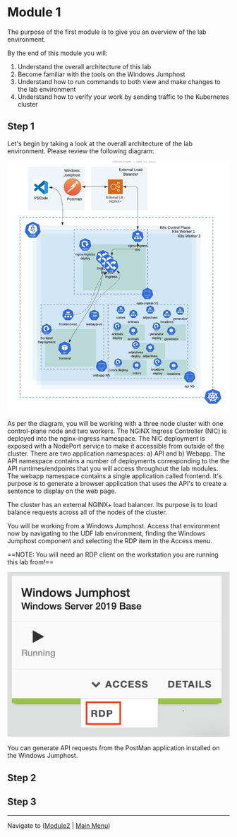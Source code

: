 # Module 1

The purpose of the first module is to give you an overview of the lab environment.  

By the end of this module you will:
1. Understand the overall architecture of this lab
2. Become familiar with the tools on the Windows Jumphost
3. Understand how to run commands to both view and make changes to the lab environment
4. Understand how to verify your work by sending traffic to the Kubernetes cluster


## Step 1

Let's begin by taking a look at the overall architecture of the lab environment.  Please review the following diagram:

![Environment Overview](media/Agility%20UDF%20Environment.jpeg)

As per the diagram, you will be working with a three node cluster with one control-plane node and two workers.  The NGINX Ingress Controller (NIC) is deployed into the nginx-ingress namespace.  The NIC deployment is exposed with a NodePort service to make it accessible from outside of the cluster.  There are two application namespaces:  a) API and b) Webapp.  The API namespace contains a number of deployments corresponding to the the API runtimes/endpoints that you will access throughout the lab modules.  The webapp namespace contains a single application called frontend.  It's purpose is to generate a browser application that uses the API's to create a sentence to display on the web page.    

The cluster has an external NGINX+ load balancer.  Its purpose is to load balance requests across all of the nodes of the cluster.  

You will be working from a Windows Jumphost.  Access that environment now by navigating to the UDF lab environment, finding the Windows Jumphost component and selecting the RDP item in the Access menu.  

==NOTE:  You will need an RDP client on the workstation you are running this lab from!==

![Jumphost Access](media/win-jh-rdp-access.png)

You can generate API requests from the PostMan application installed on the Windows Jumphost.  
## Step 2


## Step 3
-------------

Navigate to ([Module2](../module2/readme.md) | [Main Menu](../README.md))
